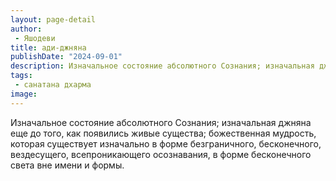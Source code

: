 ```yaml
---
layout: page-detail
author:
 - Яшодеви
title: ади-джняна
publishDate: "2024-09-01"
description: Изначальное состояние абсолютного Сознания; изначальная джняна еще до того, как появились живые существа; божественная мудрость, которая существует изначально в форме безграничного, бесконечного, вездесущего, всепроникающего осознавания, в форме бесконечного света вне имени и формы.
tags:
 - санатана дхарма
image: 
---
```


Изначальное состояние абсолютного Сознания; изначальная джняна еще до того, как появились живые существа; божественная мудрость, которая существует изначально в форме безграничного, бесконечного, вездесущего, всепроникающего осознавания, в форме бесконечного света вне имени и формы.

